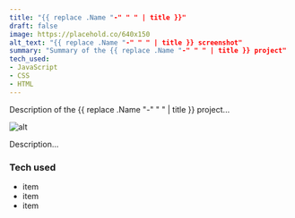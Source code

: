 ```yaml
---
title: "{{ replace .Name "-" " " | title }}"
draft: false
image: https://placehold.co/640x150
alt_text: "{{ replace .Name "-" " " | title }} screenshot"
summary: "Summary of the {{ replace .Name "-" " " | title }} project"
tech_used: 
- JavaScript
- CSS
- HTML
---
```


Description of the {{ replace .Name "-" " " | title }} project...

![alt](//via.placeholder.com/640x150)

Description...

### Tech used
* item
* item
* item
